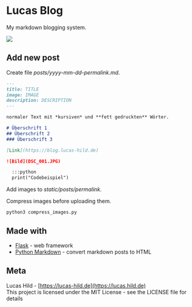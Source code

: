 # Lucas Blog

My markdown blogging system.

![](https://img.shields.io/badge/license-MIT-blue.svg?style=flat-square)

## Add new post

Create file *posts/yyyy-mm-dd-permalink.md*.

```markdown
---
title: TITLE
image: IMAGE
description: DESCRIPTION
---

normaler Text mit *kursiven* und **fett gedruckten** Wörter.

# Überschrift 1
## Überschrift 2
### Überschrift 3

[Link](https://blog.lucas-hild.de)

![Bild](DSC_001.JPG)

  :::python
  print("Codebeispiel")
```

Add images to *static/posts/permalink*.

Compress images before uploading them.

```
python3 compress_images.py
```

## Made with

- [Flask](http://flask.pocoo.org) - web framework
- [Python Markdown](https://python-markdown.github.io/) - convert markdown posts to HTML

## Meta

Lucas Hild - [https://lucas-hild.de](https://lucas.hild.de)  
This project is licensed under the MIT License - see the LICENSE file for details
